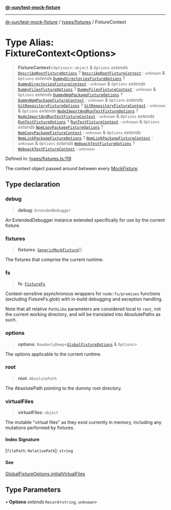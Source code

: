 [**@-xun/test-mock-fixture**](../../../README.md)

***

[@-xun/test-mock-fixture](../../../README.md) / [types/fixtures](../README.md) / FixtureContext

# Type Alias: FixtureContext\<Options\>

> **FixtureContext**\<`Options`\>: `object` & `Options` *extends* [`DescribeRootFixtureOptions`](../../../fixtures/describe-root/type-aliases/DescribeRootFixtureOptions.md) ? [`DescribeRootFixtureContext`](../../../fixtures/describe-root/type-aliases/DescribeRootFixtureContext.md) : `unknown` & `Options` *extends* [`DummyDirectoriesFixtureOptions`](../../../fixtures/dummy-directories/type-aliases/DummyDirectoriesFixtureOptions.md) ? [`DummyDirectoriesFixtureContext`](../../../fixtures/dummy-directories/type-aliases/DummyDirectoriesFixtureContext.md) : `unknown` & `Options` *extends* [`DummyFilesFixtureOptions`](../../../fixtures/dummy-files/type-aliases/DummyFilesFixtureOptions.md) ? [`DummyFilesFixtureContext`](../../../fixtures/dummy-files/type-aliases/DummyFilesFixtureContext.md) : `unknown` & `Options` *extends* [`DummyNpmPackageFixtureOptions`](../../../fixtures/dummy-npm-package/type-aliases/DummyNpmPackageFixtureOptions.md) ? [`DummyNpmPackageFixtureContext`](../../../fixtures/dummy-npm-package/type-aliases/DummyNpmPackageFixtureContext.md) : `unknown` & `Options` *extends* [`GitRepositoryFixtureOptions`](../../../fixtures/git-repository/type-aliases/GitRepositoryFixtureOptions.md) ? [`GitRepositoryFixtureContext`](../../../fixtures/git-repository/type-aliases/GitRepositoryFixtureContext.md) : `unknown` & `Options` *extends* [`NodeImportAndRunTestFixtureOptions`](../../../fixtures/node-import-and-run-test/type-aliases/NodeImportAndRunTestFixtureOptions.md) ? [`NodeImportAndRunTestFixtureContext`](../../../fixtures/node-import-and-run-test/type-aliases/NodeImportAndRunTestFixtureContext.md) : `unknown` & `Options` *extends* [`RunTestFixtureOptions`](../../../fixtures/run-test/type-aliases/RunTestFixtureOptions.md) ? [`RunTestFixtureContext`](../../../fixtures/run-test/type-aliases/RunTestFixtureContext.md) : `unknown` & `Options` *extends* [`NpmCopyPackageFixtureOptions`](../../../fixtures/npm-copy-package/type-aliases/NpmCopyPackageFixtureOptions.md) ? [`NpmCopyPackageFixtureContext`](../../../fixtures/npm-copy-package/type-aliases/NpmCopyPackageFixtureContext.md) : `unknown` & `Options` *extends* [`NpmLinkPackageFixtureOptions`](../../../fixtures/npm-link-package/type-aliases/NpmLinkPackageFixtureOptions.md) ? [`NpmLinkPackageFixtureContext`](../../../fixtures/npm-link-package/type-aliases/NpmLinkPackageFixtureContext.md) : `unknown` & `Options` *extends* [`WebpackTestFixtureOptions`](../../../fixtures/webpack-test/type-aliases/WebpackTestFixtureOptions.md) ? [`WebpackTestFixtureContext`](../../../fixtures/webpack-test/type-aliases/WebpackTestFixtureContext.md) : `unknown`

Defined in: [types/fixtures.ts:119](https://github.com/Xunnamius/test-utils/blob/7f7e115f89b6524c00da237b9112899ec640d519/packages/test-mock-fixture/src/types/fixtures.ts#L119)

The context object passed around between every [MockFixture](MockFixture.md).

## Type declaration

### debug

> **debug**: `ExtendedDebugger`

An ExtendedDebugger instance extended specifically for use by the
current fixture.

### fixtures

> **fixtures**: [`GenericMockFixture`](GenericMockFixture.md)[]

The fixtures that comprise the current runtime.

### fs

> **fs**: [`FixtureFs`](FixtureFs.md)

Context-sensitive asynchronous wrappers for `node:fs/promises` functions
(excluding FixtureFs.glob) with in-build debugging and exception
handling.

Note that all relative `PathLike` parameters are considered local to
`root`, not the current working directory, and will be translated into
AbsolutePaths as such.

### options

> **options**: `ReadonlyDeep`\<[`GlobalFixtureOptions`](../../options/type-aliases/GlobalFixtureOptions.md) & `Options`\>

The options applicable to the current runtime.

### root

> **root**: `AbsolutePath`

The AbsolutePath pointing to the dummy root directory.

### virtualFiles

> **virtualFiles**: `object`

The mutable "virtual files" as they exist currently in memory, including
any mutations performed by fixtures.

#### Index Signature

\[`filePath`: `RelativePath`\]: `string`

#### See

[GlobalFixtureOptions.initialVirtualFiles](../../options/type-aliases/GlobalFixtureOptions.md#initialvirtualfiles)

## Type Parameters

• **Options** *extends* `Record`\<`string`, `unknown`\>
